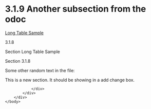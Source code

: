 <html dir="LTR" xmlns:mshelp="http://msdn.microsoft.com/mshelp" xmlns:ddue="http://ddue.schemas.microsoft.com/authoring/2003/5" xmlns:xlink="http://www.w3.org/1999/xlink" xmlns:tool="http://www.microsoft.com/tooltip">
    <head>
        <meta http-equiv="Content-Type" content="text/html; CHARSET=utf-8"></meta>
        <meta name="save" content="history"></meta>
        <title>3.1.9 Another subsection from the odoc</title>
        <xml>
            <mshelp:toctitle title="3.1.9 Another subsection from the odoc"></mshelp:toctitle>
            <mshelp:rltitle title="[MS-CANARYBLOCK]: Another subsection from the odoc"></mshelp:rltitle>
            <mshelp:keyword index="A" term="0bcd5027-79f3-4786-8841-90985e39fb85"></mshelp:keyword>
            <mshelp:attr name="DCSext.ContentType" value="open specification"></mshelp:attr>
            <mshelp:attr name="AssetID" value="0bcd5027-79f3-4786-8841-90985e39fb85"></mshelp:attr>
            <mshelp:attr name="TopicType" value="kbRef"></mshelp:attr>
            <mshelp:attr name="DCSext.Title" value="[MS-CANARYBLOCK]: Another subsection from the odoc" />
        </xml>
    </head>
    <body>
        <div id="header">
            <h1 class="heading">3.1.9 Another subsection from the odoc</h1>
        </div>
        <div id="mainSection">
            <div id="mainBody">
                <div id="allHistory" class="saveHistory"></div>
                <div id="sectionSection0" class="section" name="collapseableSection">
                    

<p> </p>

<p><a href="5d479c1f-d384-4d92-946e-66f9feac93ad.htm">Long
Table Sample</a></p>

<p>3.1.8</p>

<p>Section Long Table Sample</p>

<p>Section 3.1.8</p>

<p>Some other random text in the file: </p>

<p>This is a new section. It should be showing in a add change
box.</p>


                </div>
            </div>
        </div>
    </body>
</html>